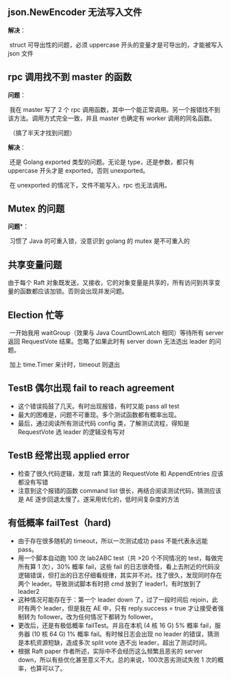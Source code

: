 ## json.NewEncoder 无法写入文件

**解决**：

​	struct 可导出性的问题，必须 uppercase 开头的变量才是可导出的，才能被写入 json 文件



## rpc 调用找不到 master 的函数

**问题**：

​	我在 master 写了 2 个 rpc 调用函数，其中一个能正常调用。另一个报错找不到该方法。调用方式完全一致，并且 master 也确定有 worker 调用的同名函数。

​	（搞了半天才找到问题）

**解决**：

​	还是 Golang exported 类型的问题。无论是 type，还是参数，都只有 uppercase 开头才是 exported，否则 unexported。

​	在 unexported 的情况下，文件不能写入，rpc 也无法调用。



## Mutex 的问题

**问题***：

​	习惯了 Java 的可重入锁，没意识到 golang 的 mutex 是不可重入的



## 共享变量问题

由于每个 Raft 对象既发送，又接收，它的对象变量是共享的，所有访问到共享变量的函数都应该加锁。否则会出现并发问题。



## Election 忙等

​	一开始我用 waitGroup（效果与 Java CountDownLatch 相同）等待所有 server 返回 RequestVote 结果。忽略了如果此时有 server down 无法选出 leader 的问题。

​	加上 time.Timer 来计时，timeout 则退出



## TestB 偶尔出现 fail to reach agreement

- 这个错误捣鼓了几天。有时出现报错，有时又能 pass all test
- 最大的困难是，问题不可重现。多个测试函数都有概率出现。
- 最后，通过阅读所有测试代码 config 类，了解测试流程，得知是 RequestVote 选 leader 的逻辑没有写对



## TestB 经常出现 applied error

- 检查了很久代码逻辑，发现 raft 算法的 RequestVote 和 AppendEntries 应该都没有写错
- 注意到这个报错的函数 command list 很长，再结合阅读测试代码，猜测应该是 AE 逐步回退太慢了。遂采用优化的，低时间复杂度的方法



## 有低概率 failTest（hard)

- 由于存在很多随机的 timeout，所以一次测试成功 pass 不能代表永远能 pass。
- 用一个脚本自动跑 100 次 lab2ABC test（共 >20 个不同情况的 test，每做完所有算 1 次），30% 概率 fail，这些 fail 的日志很奇怪，看上去附近的代码没逻辑错误，但打出的日志仔细看规律，其实并不对。找了很久，发现同时存在两个 leader。导致测试脚本有时把 cmd 放到了 leader1，有时放到了 leader2
- 这种情况可能存在于：第一个 leader down 了，过了一段时间后 rejoin，此时有两个 leader，但是我在 AE 中，只有 reply.success = true 才让接受者强制转为 follower。改为任何情况下都转为 follower。
- 更改后，还是有极低概率 failTest。并且在本机 (4 核 16 G) 5% 概率 fail，服务器 (10 核 64 G) 1% 概率 fail。有时候日志会出现 no leader 的错误，猜测是本机资源短缺，造成多次 split vote 选不出 leader，超出了测试时间。
- 根据 Raft paper 作者所述，实际中不会经历这么频繁且恶劣的 server down，所以有些优化甚至意义不大。总的来说，100次恶劣测试失败 1 次的概率，也算可以了。









